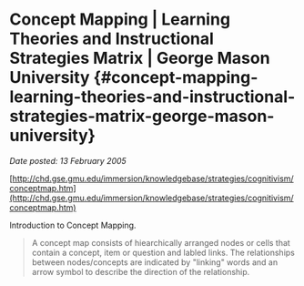 # Concept Mapping | Learning Theories and Instructional Strategies Matrix | George Mason University {#concept-mapping-learning-theories-and-instructional-strategies-matrix-george-mason-university}

_Date posted: 13 February 2005_

[http://chd.gse.gmu.edu/immersion/knowledgebase/strategies/cognitivism/conceptmap.htm](http://chd.gse.gmu.edu/immersion/knowledgebase/strategies/cognitivism/conceptmap.htm)

Introduction to Concept Mapping.

> A concept map consists of hiearchically arranged nodes or cells that contain a concept, item or question and labled links. The relationships between nodes/concepts are indicated by "linking" words and an arrow symbol to describe the direction of the relationship.